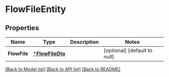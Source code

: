 # FlowFileEntity

## Properties
Name | Type | Description | Notes
------------ | ------------- | ------------- | -------------
**FlowFile** | [***FlowFileDto**](FlowFileDTO.md) |  | [optional] [default to null]

[[Back to Model list]](../pkg/nifi/README.md#documentation-for-models) [[Back to API list]](../pkg/nifi/README.md#documentation-for-api-endpoints) [[Back to README]](../pkg/nifi/README.md)


